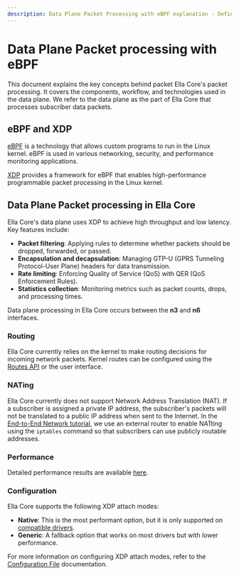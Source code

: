 ```yaml
---
description: Data Plane Packet Processing with eBPF explanation - Definitions, components, and workflow of packet processing.
---
```


# Data Plane Packet processing with eBPF

This document explains the key concepts behind packet Ella Core's packet processing. It covers the components, workflow, and technologies used in the data plane. We refer to the data plane as the part of Ella Core that processes subscriber data packets.

## eBPF and XDP

[eBPF](https://ebpf.io/) is a technology that allows custom programs to run in the Linux kernel. eBPF is used in various networking, security, and performance monitoring applications.

[XDP](https://www.iovisor.org/technology/xdp) provides a framework for eBPF that enables high-performance programmable packet processing in the Linux kernel.

## Data Plane Packet processing in Ella Core

Ella Core's data plane uses XDP to achieve high throughput and low latency. Key features include:

- **Packet filtering**: Applying rules to determine whether packets should be dropped, forwarded, or passed.
- **Encapsulation and decapsulation**: Managing GTP-U (GPRS Tunneling Protocol-User Plane) headers for data transmission.
- **Rate limiting**: Enforcing Quality of Service (QoS) with QER (QoS Enforcement Rules).
- **Statistics collection**: Monitoring metrics such as packet counts, drops, and processing times.

Data plane processing in Ella Core occurs between the **n3** and **n6** interfaces.

### Routing

Ella Core currently relies on the kernel to make routing decisions for incoming network packets. Kernel routes can be configured using the [Routes API](../reference/api/routes.md) or the user interface.

### NATing

Ella Core currently does not support Network Address Translation (NAT). If a subscriber is assigned a private IP address, the subscriber's packets will not be translated to a public IP address when sent to the Internet. In the [End-to-End Network tutorial](../tutorials/end_to_end_network.md), we use an external router to enable NATting using the `iptables` command so that subscribers can use publicly routable addresses.

### Performance

Detailed performance results are available [here](../reference/performance.md).

### Configuration

Ella Core supports the following XDP attach modes:

- **Native**: This is the most performant option, but it is only supported on [compatible drivers](https://github.com/iovisor/bcc/blob/master/docs/kernel-versions.md#xdp).
- **Generic**: A fallback option that works on most drivers but with lower performance.

For more information on configuring XDP attach modes, refer to the [Configuration File](../reference/config_file.md) documentation.
